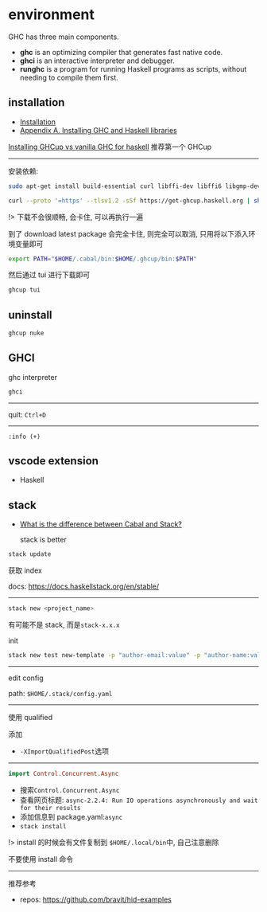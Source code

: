 # environment

GHC has three main components.

- **ghc** is an optimizing compiler that generates fast native code.
- **ghci** is an interactive interpreter and debugger.
- **runghc** is a program for running Haskell programs as scripts, without needing to compile them first.

## installation

- [Installation](https://www.haskell.org/ghcup/install/#how-to-install)
- [Appendix A. Installing GHC and Haskell libraries](https://book.realworldhaskell.org/read/installing-ghc-and-haskell-libraries.html)

[Installing GHCup vs vanilla GHC for haskell](https://stackoverflow.com/questions/72056777/installing-ghcup-vs-vanilla-ghc-for-haskell) 推荐第一个 GHCup

---

安装依赖:

```bash
sudo apt-get install build-essential curl libffi-dev libffi6 libgmp-dev libgmp10 libncurses-dev libncurses5 libtinfo5
```

```bash
curl --proto '=https' --tlsv1.2 -sSf https://get-ghcup.haskell.org | sh
```

!> 下载不会很顺畅, 会卡住, 可以再执行一遍

到了 download latest package 会完全卡住, 则完全可以取消, 只用将以下添入环境变量即可

```bash
export PATH="$HOME/.cabal/bin:$HOME/.ghcup/bin:$PATH"
```

然后通过 tui 进行下载即可

```bash
ghcup tui
```

## uninstall

```bash
ghcup nuke
```

## GHCI

ghc interpreter

```bash
ghci
```

---

quit: `Ctrl+D`

---

`:info (+)`

## vscode extension

- Haskell

## stack

- [What is the difference between Cabal and Stack?](https://stackoverflow.com/questions/30913145/what-is-the-difference-between-cabal-and-stack)

  stack is better

```bash
stack update
```

获取 index

docs: https://docs.haskellstack.org/en/stable/

---

```bash
stack new <project_name>
```

有可能不是 stack, 而是`stack-x.x.x`

init

```bash
stack new test new-template -p "author-email:value" -p "author-name:value" -p "category:value" -p "copyright:value" -p "github-username:value"
```

---

edit config

path: `$HOME/.stack/config.yaml`

---

使用 qualified

添加

- `-XImportQualifiedPost`选项

---

```hs
import Control.Concurrent.Async
```

- 搜索`Control.Concurrent.Async`
- 查看网页标题: `async-2.2.4: Run IO operations asynchronously and wait for their results`
- 添加信息到 package.yaml:`async`
- `stack install`

!> install 的时候会有文件复制到 `$HOME/.local/bin`中, 自己注意删除

不要使用 install 命令

---

推荐参考

- repos: https://github.com/bravit/hid-examples
